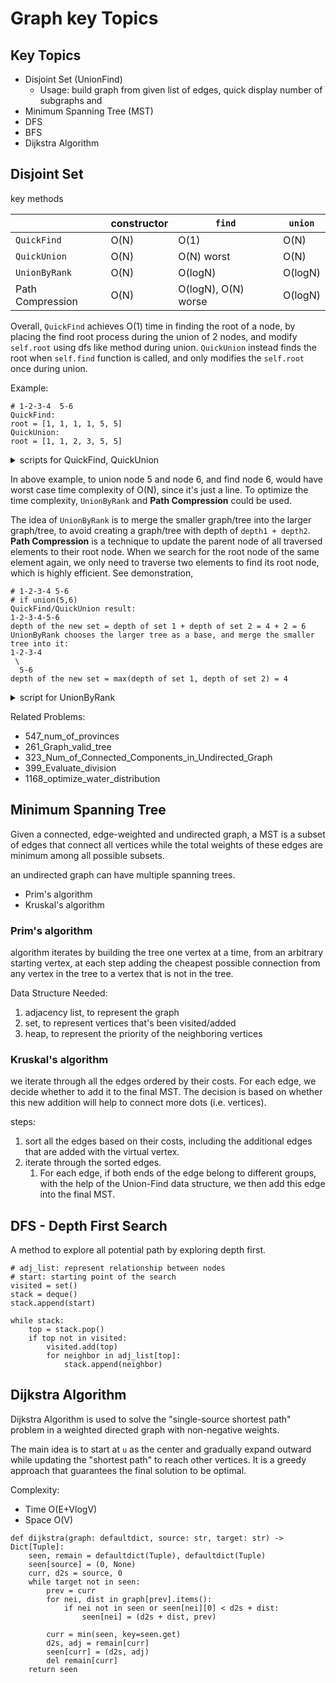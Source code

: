 # Graph key Topics
## Key Topics
- Disjoint Set (UnionFind)
  - Usage: build graph from given list of edges, quick display number of subgraphs and
- Minimum Spanning Tree (MST)
- DFS
- BFS
- Dijkstra Algorithm 

## Disjoint Set
key methods

|    |  constructor  | `find`  | `union` |
| ---   | ---        | ---     | ---     |
| `QuickFind` | O(N)  | O(1)   | O(N)    |
| `QuickUnion` | O(N) | O(N) worst | O(N) |
| `UnionByRank` | O(N) | O(logN)   | O(logN) |
| Path Compression | O(N) | O(logN), O(N) worse | O(logN) |


Overall, `QuickFind` achieves O(1) time in finding the root of a node, by placing the find root process
during the union of 2 nodes, and modify `self.root` using dfs like method during union. `QuickUnion` instead finds the root when 
`self.find` function is called, and only modifies the `self.root` once during union. 

Example: 

```
# 1-2-3-4  5-6
QuickFind: 
root = [1, 1, 1, 1, 5, 5]
QuickUnion:
root = [1, 1, 2, 3, 5, 5]
```

<details>
    <summary>scripts for QuickFind, QuickUnion</summary>

```
class UnionFind: 
    def __init__(self, n: int): 
        # n - number of vertices in graph 
        self.root = [i for i in range(n)]
       
    def find_quickfind(self, x): 
        # find the root node of node x
        # find root of x is already assigned to its most parent node
        return self.root[x]
    
    def find_quickunion(self, x): 
        # find the root node of node x
        # root of x is its direct parent node
        # this is without path compression
        while self.root[x] != x: 
            x = self.root[x]
        return x
        
    def union_quickfind(self, x, y): 
        # connect the two nodes x and y
        # for QuickFind, we need to use dfs to find and union each parent node of x and y
        root_x = self.find(x)
        root_y = self.find(y)
        if root_x != root_y: 
            for i in range(len(root)): 
                if self.root[i] == root_y: 
                    self.root[i] = root_x
    
    def union_quickunion(self, x, y): 
        # connect the two nodes x and y
        # for QuickUnion, we only need to re-assign the 2 nodes root value once to reflect the relationship
        root_x = self.find(x)
        root_y = self.find(y)
        if root_x != root_y: 
            self.root[root_y] = root_x
    
    def connected(self, x, y): 
        return self.find(x) == self.find(y)
```
</details>

In above example, to union node 5 and node 6, and find node 6, would have worst case time complexity of O(N), since it's 
just a line. To optimize the time complexity, `UnionByRank` and **Path Compression** could be used.

The idea of `UnionByRank` is to merge the smaller graph/tree into the larger graph/tree, to avoid creating a graph/tree
with depth of `depth1 + depth2`. **Path Compression** is a technique to update the parent node of all traversed elements to 
their root node. When we search for the root node of the same element again, 
we only need to traverse two elements to find its root node, which is highly efficient. See demonstration, 
```
# 1-2-3-4 5-6
# if union(5,6)
QuickFind/QuickUnion result: 
1-2-3-4-5-6
depth of the new set = depth of set 1 + depth of set 2 = 4 + 2 = 6
UnionByRank chooses the larger tree as a base, and merge the smaller tree into it: 
1-2-3-4
 \
  5-6
depth of the new set = max(depth of set 1, depth of set 2) = 4
```

<details>
    <summary>script for UnionByRank</summary>

```
class UnionFind:
    def __init__(self, n): 
        self.root = [i for i in range(n)]
        self.rank = [1] * n
    
    def find(self, x): 
        # with path compression
        if x == self.root[x]: 
            return x
        self.root[x] = self.find(root[x])
        return self.root[x]
    
    def union(self, x, y):
        root_x = self.root[x]
        root_y = self.root[y]
        if root_x != root_y: 
            if self.rank[root_x] > self.rank[root_y]: 
                self.root[root_y] = root_x
            elif self.rank[root_x] < self.rank[root_y]: 
                self.root[root_x] = root_y
            else: 
                self.root[root_y] = root_x
                self.rank[root_x] += 1
```
</details>

Related Problems: 
- 547_num_of_provinces 
- 261_Graph_valid_tree
- 323_Num_of_Connected_Components_in_Undirected_Graph
- 399_Evaluate_division 
- 1168_optimize_water_distribution

## Minimum Spanning Tree 
Given a connected, edge-weighted and undirected graph, a MST is a subset of edges that connect all 
vertices while the total weights of these edges are minimum among all possible subsets. 

an undirected graph can have multiple spanning trees. 

- Prim's algorithm
- Kruskal's algorithm

### Prim's algorithm
algorithm iterates by building the tree one vertex at a time, from an arbitrary starting vertex, at each step adding
the cheapest possible connection from any vertex in the tree to a vertex that is not in the tree. 

Data Structure Needed: 
1. adjacency list, to represent the graph
2. set, to represent vertices that's been visited/added 
3. heap, to represent the priority of the neighboring vertices

### Kruskal's algorithm 
we iterate through all the edges ordered by their costs. For each edge, we decide whether to add it to the final MST. 
The decision is based on whether this new addition will help to connect more dots (i.e. vertices).

steps:
1. sort all the edges based on their costs, including the additional edges that are added with the virtual vertex.
2. iterate through the sorted edges. 
   1. For each edge, if both ends of the edge belong to different groups, with the help of the Union-Find data structure, 
      we then add this edge into the final MST.


## DFS - Depth First Search
A method to explore all potential path by exploring depth first. 

```
# adj_list: represent relationship between nodes
# start: starting point of the search
visited = set()
stack = deque()
stack.append(start)

while stack: 
    top = stack.pop()
    if top not in visited: 
        visited.add(top)
        for neighbor in adj_list[top]:
            stack.append(neighbor)
```

## Dijkstra Algorithm 
Dijkstra Algorithm is used to solve the "single-source shortest path" problem in a weighted directed graph with 
non-negative weights.  

The main idea is to start at `u` as the center and gradually expand outward while updating the "shortest path" to reach 
other vertices. It is a greedy approach that guarantees the final solution to be optimal. 

Complexity: 
- Time O(E+VlogV)
- Space O(V)

```
def dijkstra(graph: defaultdict, source: str, target: str) -> Dict[Tuple]:
    seen, remain = defaultdict(Tuple), defaultdict(Tuple)
    seen[source] = (0, None)
    curr, d2s = source, 0
    while target not in seen:
        prev = curr
        for nei, dist in graph[prev].items():
            if nei not in seen or seen[nei][0] < d2s + dist:
                seen[nei] = (d2s + dist, prev)

        curr = min(seen, key=seen.get)
        d2s, adj = remain[curr]
        seen[curr] = (d2s, adj)
        del remain[curr]
    return seen
```